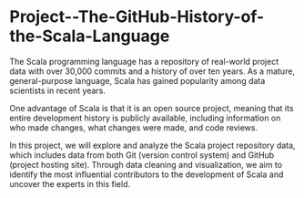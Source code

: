 # Project--The-GitHub-History-of-the-Scala-Language

The Scala programming language has a repository of real-world project data with over 30,000 commits and a history of over ten years. As a mature, general-purpose language, Scala has gained popularity among data scientists in recent years.

One advantage of Scala is that it is an open source project, meaning that its entire development history is publicly available, including information on who made changes, what changes were made, and code reviews.

In this project, we will explore and analyze the Scala project repository data, which includes data from both Git (version control system) and GitHub (project hosting site). Through data cleaning and visualization, we aim to identify the most influential contributors to the development of Scala and uncover the experts in this field.
